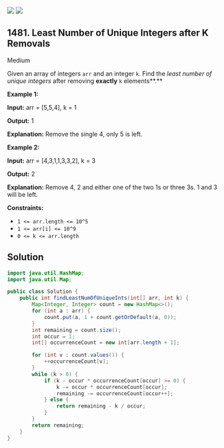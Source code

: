 [![](https://img.shields.io/github/stars/javadev/LeetCode-in-Java?label=Stars&style=flat-square)](https://github.com/javadev/LeetCode-in-Java)
[![](https://img.shields.io/github/forks/javadev/LeetCode-in-Java?label=Fork%20me%20on%20GitHub%20&style=flat-square)](https://github.com/javadev/LeetCode-in-Java/fork)

## 1481\. Least Number of Unique Integers after K Removals

Medium

Given an array of integers `arr` and an integer `k`. Find the _least number of unique integers_ after removing **exactly** `k` elements**.**

**Example 1:**

**Input:** arr = [5,5,4], k = 1

**Output:** 1

**Explanation:** Remove the single 4, only 5 is left.

**Example 2:**

**Input:** arr = [4,3,1,1,3,3,2], k = 3

**Output:** 2

**Explanation:** Remove 4, 2 and either one of the two 1s or three 3s. 1 and 3 will be left.

**Constraints:**

*   `1 <= arr.length <= 10^5`
*   `1 <= arr[i] <= 10^9`
*   `0 <= k <= arr.length`

## Solution

```java
import java.util.HashMap;
import java.util.Map;

public class Solution {
    public int findLeastNumOfUniqueInts(int[] arr, int k) {
        Map<Integer, Integer> count = new HashMap<>();
        for (int a : arr) {
            count.put(a, 1 + count.getOrDefault(a, 0));
        }
        int remaining = count.size();
        int occur = 1;
        int[] occurrenceCount = new int[arr.length + 1];

        for (int v : count.values()) {
            ++occurrenceCount[v];
        }
        while (k > 0) {
            if (k - occur * occurrenceCount[occur] >= 0) {
                k -= occur * occurrenceCount[occur];
                remaining -= occurrenceCount[occur++];
            } else {
                return remaining - k / occur;
            }
        }
        return remaining;
    }
}
```